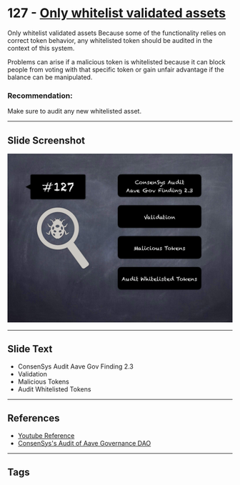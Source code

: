 
# 127 - [Only whitelist validated assets](./Only%20whitelist%20validated%20assets.md)

Only whitelist validated assets Because some of the functionality relies on correct token behavior, any whitelisted token should be audited in the context of this system. 

Problems can arise if a malicious token is whitelisted because it can block people from voting with that specific token or gain unfair advantage if the balance can be manipulated.

### Recommendation:
Make sure to audit any new whitelisted asset.
___
## Slide Screenshot
![127.png](../../images/8.%20Audit%20Findings%20201/127.png)
___
## Slide Text
- ConsenSys Audit Aave Gov Finding 2.3
- Validation
- Malicious Tokens
- Audit Whitelisted Tokens
___
## References
- [Youtube Reference](https://youtu.be/yphqu2N35X4?t=375)
- [ConsenSys's Audit of Aave Governance DAO](https://consensys.net/diligence/audits/2020/08/aave-governance-dao/#only-whitelist-validated-assets)
___
## Tags
